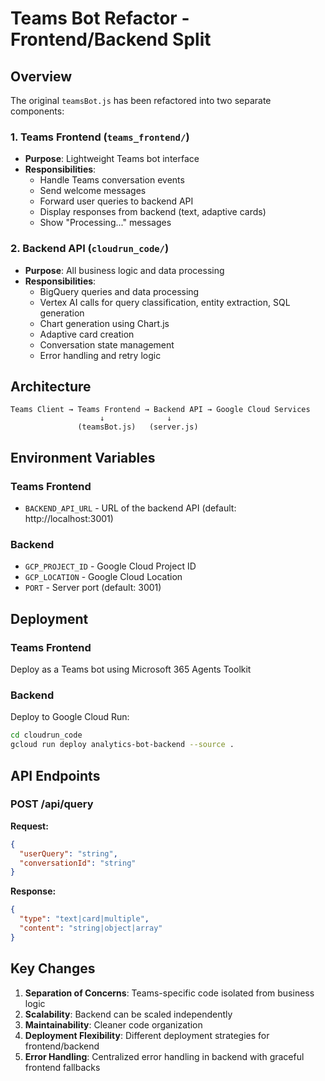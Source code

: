 # Teams Bot Refactor - Frontend/Backend Split

## Overview
The original `teamsBot.js` has been refactored into two separate components:

### 1. Teams Frontend (`teams_frontend/`)
- **Purpose**: Lightweight Teams bot interface
- **Responsibilities**:
  - Handle Teams conversation events
  - Send welcome messages
  - Forward user queries to backend API
  - Display responses from backend (text, adaptive cards)
  - Show "Processing..." messages

### 2. Backend API (`cloudrun_code/`)
- **Purpose**: All business logic and data processing
- **Responsibilities**:
  - BigQuery queries and data processing
  - Vertex AI calls for query classification, entity extraction, SQL generation
  - Chart generation using Chart.js
  - Adaptive card creation
  - Conversation state management
  - Error handling and retry logic

## Architecture

```
Teams Client → Teams Frontend → Backend API → Google Cloud Services
                    ↓              ↓
               (teamsBot.js)   (server.js)
```

## Environment Variables

### Teams Frontend
- `BACKEND_API_URL` - URL of the backend API (default: http://localhost:3001)

### Backend
- `GCP_PROJECT_ID` - Google Cloud Project ID
- `GCP_LOCATION` - Google Cloud Location
- `PORT` - Server port (default: 3001)

## Deployment

### Teams Frontend
Deploy as a Teams bot using Microsoft 365 Agents Toolkit

### Backend
Deploy to Google Cloud Run:
```bash
cd cloudrun_code
gcloud run deploy analytics-bot-backend --source .
```

## API Endpoints

### POST /api/query
**Request:**
```json
{
  "userQuery": "string",
  "conversationId": "string"
}
```

**Response:**
```json
{
  "type": "text|card|multiple",
  "content": "string|object|array"
}
```

## Key Changes
1. **Separation of Concerns**: Teams-specific code isolated from business logic
2. **Scalability**: Backend can be scaled independently
3. **Maintainability**: Cleaner code organization
4. **Deployment Flexibility**: Different deployment strategies for frontend/backend
5. **Error Handling**: Centralized error handling in backend with graceful frontend fallbacks